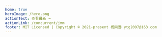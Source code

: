 ```yaml
---
home: true
heroImage: /hero.png
actionText: 查看最新 →
actionLink: /concurrent/jmm
footer: MIT Licensed | Copyright © 2021-present 杨同港 ytg2097@163.com
---
```


